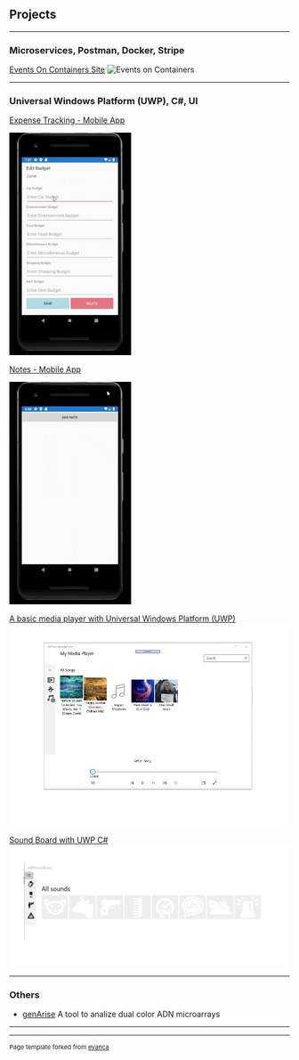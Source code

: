 ## Projects

---

### Microservices, Postman, Docker, Stripe

[Events  On Containers Site](https://github.com/anagomezmayen/EventBritesOnContainers)
<img src="images/events.gif?raw=true" alt="Events on Containers" />

---
### Universal Windows Platform (UWP), C#, UI

[Expense Tracking - Mobile App](https://github.com/hanbokhe/ExpenseTrackingApp)

<img src="images/ExpenseTrackingApp.gif?raw=true" height="400" alt="Expense Tracking App" />

[Notes - Mobile App](https://github.com/anagomezmayen/PhoneNotesApp)

<img src="images/NotesApp.gif?raw=true" height="400" alt="Notes App" />

[A basic media player with Universal Windows Platform (UWP)](https://github.com/anagomezmayen/UWPBasicMediaPlayer)
<img src="images/MediaPlayer.png?raw=true"/>

[Sound Board with UWP C#](https://github.com/anagomezmayen/UWPSoundBoard)
<img src="images/soundBoard.png?raw=true"/>


---

### Others

- [genArise](https://www.bioconductor.org/packages/release/bioc/html/genArise.html) A tool to analize dual color ADN microarrays

---



---
<p style="font-size:11px">Page template forked from <a href="https://github.com/evanca/quick-portfolio">evanca</a></p>
<!-- Remove above link if you don't want to attibute -->
